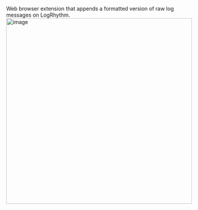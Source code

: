 Web browser extension that appends a formatted version of raw log messages on LogRhythm. 
<img width="498" alt="image" src="https://github.com/user-attachments/assets/d7e20d8a-ead4-4666-a844-ff209044f7fe">
